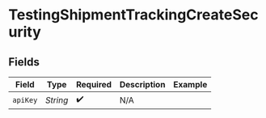 # TestingShipmentTrackingCreateSecurity


## Fields

| Field              | Type               | Required           | Description        | Example            |
| ------------------ | ------------------ | ------------------ | ------------------ | ------------------ |
| `apiKey`           | *String*           | :heavy_check_mark: | N/A                |                    |